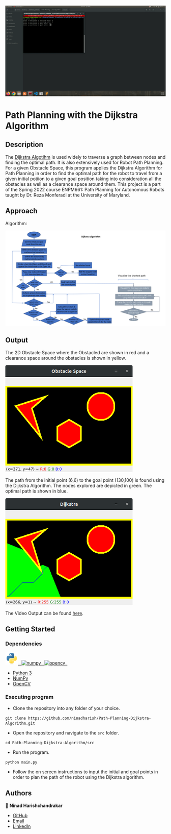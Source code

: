 ![alt text](/output/output.gif)

# Path Planning with the Dijkstra Algorithm

## Description

The [Dijkstra Algotihm](https://en.wikipedia.org/wiki/Dijkstra%27s_algorithm) is used widely to traverse a graph between nodes and finding the optimal path. It is also extensively used for Robot Path Planning. For a given Obstacle Space, this program applies the Dijkstra Algorithm for Path Planning in order to find the optimal path for the robot to travel from a given initial potiion to a given goal position taking into consideration all the obstacles as well as a clearance space around them. This project is a part of the Spring 2022 course ENPM661: Path Planning for Autonomous Robots taught by Dr. Reza Monferadi at the University of Maryland.



## Approach

Algorithm:

![alt text](/output/flo.png)

## Output

The 2D Obstacle Space where the Obstacled are shown in red and a clearance space around the obstacles is shown in yellow.

![alt text](/output/output1.png)

The path from the initial point (6,6) to the goal point (130,100) is found using the Dijkstra Algorithm. The nodes explored are depicted in green. The optimal path is shown in blue.

![alt text](/output/output2.png)


The Video Output can be found [here](https://drive.google.com/file/d/1oppuylvXl61TDRY4Bmon5KPglXFWiiMg/view?usp=sharing).


## Getting Started

### Dependencies

<p align="left"> 
<a href="https://www.python.org" target="_blank" rel="noreferrer"> <img src="https://raw.githubusercontent.com/devicons/devicon/master/icons/python/python-original.svg" alt="python" width="40" height="40"/>&ensp; </a>
<a href="https://numpy.org/" target="_blank" rel="noreferrer"> <img src="https://www.codebykelvin.com/learning/python/data-science/numpy-series/cover-numpy.png" alt="numpy" width="40" height="40"/>&ensp; </a>
<a href="https://opencv.org/" target="_blank" rel="noreferrer"> <img src="https://avatars.githubusercontent.com/u/5009934?v=4&s=400" alt="opencv" width="40" height="40"/>&ensp; </a>

* [Python 3](https://www.python.org/)
* [NumPy](https://numpy.org/)
* [OpenCV](https://opencv.org/)


### Executing program

* Clone the repository into any folder of your choice.
```
git clone https://github.com/ninadharish/Path-Planning-Dijkstra-Algorithm.git
```

* Open the repository and navigate to the `src` folder.
```
cd Path-Planning-Dijkstra-Algorithm/src
```

* Run the program.
```
python main.py
```

* Follow the on screen instructions to input the initial and goal points in order to plan the path of the robot using the Dijkstra algorithm.


## Authors

👤 **Ninad Harishchandrakar**

* [GitHub](https://github.com/ninadharish)
* [Email](mailto:ninad.harish@gmail.com)
* [LinkedIn](https://linkedin.com/in/ninadharish)
